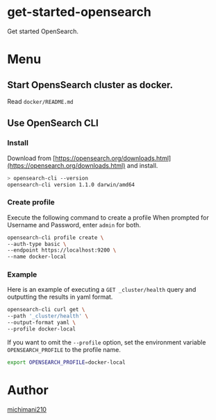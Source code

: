 get-started-opensearch
===

Get started OpenSearch.

# Menu

## Start OpensSearch cluster as docker.

Read `docker/README.md`

## Use OpenSearch CLI

### Install

Download from [https://opensearch.org/downloads.html](https://opensearch.org/downloads.html) and install.

```bash
> opensearch-cli --version
opensearch-cli version 1.1.0 darwin/amd64
```

### Create profile

Execute the following command to create a profile When prompted for Username and Password, enter `admin` for both.

```bash
opensearch-cli profile create \
--auth-type basic \
--endpoint https://localhost:9200 \
--name docker-local
```

### Example

Here is an example of executing a `GET _cluster/health` query and outputting the results in yaml format.

```bash
opensearch-cli curl get \
--path '_cluster/health' \
--output-format yaml \
--profile docker-local
```

If you want to omit the `--profile` option, set the environment variable `OPENSEARCH_PROFILE` to the profile name.

```bash
export OPENSEARCH_PROFILE=docker-local
```

# Author

[michimani210](https://twitter.com/michimani210)
